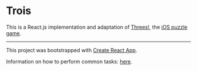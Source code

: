 # Trois

This is a React.js implementation and adaptation of [Threes!](http://asherv.com/threes/), the [iOS puzzle game](https://itunes.apple.com/us/app/threes/id779157948?mt=8).

---

This project was bootstrapped with [Create React App](https://github.com/facebookincubator/create-react-app).

Information on how to perform common tasks: [here](https://github.com/facebookincubator/create-react-app/blob/master/packages/react-scripts/template/README.md).
